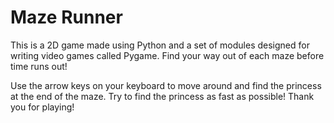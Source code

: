 # **Maze Runner**
This is a 2D game made using Python and a set of modules designed for writing video games called Pygame. Find your way out of each maze before time runs out!


Use the arrow keys on your keyboard to move around and find the princess at the end of the maze. Try to find the princess as fast as possible! Thank you for playing!
